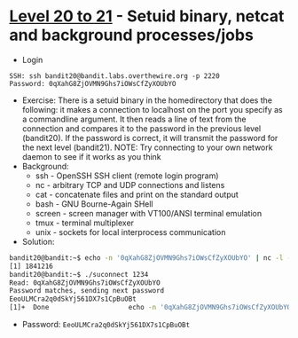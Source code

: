 # [Level 20 to 21](https://overthewire.org/wargames/bandit/bandit21.html) - Setuid binary, netcat and background processes/jobs

- Login
```
SSH: ssh bandit20@bandit.labs.overthewire.org -p 2220
Password: 0qXahG8ZjOVMN9Ghs7iOWsCfZyXOUbYO
```
- Exercise: There is a setuid binary in the homedirectory that does the following: it makes a connection to localhost on the port you specify as a commandline argument. It then reads a line of text from the connection and compares it to the password in the previous level (bandit20). If the password is correct, it will transmit the password for the next level (bandit21). NOTE: Try connecting to your own network daemon to see if it works as you think
- Background:
  - ssh - OpenSSH SSH client (remote login program)
  - nc - arbitrary TCP and UDP connections and listens
  - cat - concatenate files and print on the standard output
  - bash - GNU Bourne-Again SHell
  - screen - screen manager with VT100/ANSI terminal emulation
  - tmux - terminal multiplexer
  - unix - sockets for local interprocess communication
- Solution:
```bash
bandit20@bandit:~$ echo -n '0qXahG8ZjOVMN9Ghs7iOWsCfZyXOUbYO' | nc -l -p 1234 &
[1] 1841216
bandit20@bandit:~$ ./suconnect 1234
Read: 0qXahG8ZjOVMN9Ghs7iOWsCfZyXOUbYO
Password matches, sending next password
EeoULMCra2q0dSkYj561DX7s1CpBuOBt
[1]+  Done                    echo -n '0qXahG8ZjOVMN9Ghs7iOWsCfZyXOUbYO' | nc -l -p 1234

```
- Password: `EeoULMCra2q0dSkYj561DX7s1CpBuOBt`
